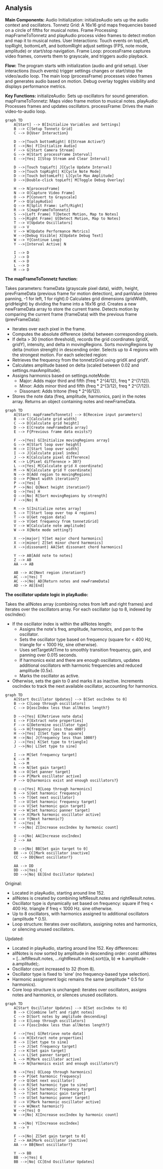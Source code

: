 ## Analysis

**Main Components:**
  Audio Initialization: initializeAudio sets up the audio context and oscillators.
  Tonnetz Grid: A 16x16 grid maps frequencies based on a circle of fifths for musical notes.
  Frame Processing: mapFrameToTonnetz and playAudio process video frames to detect motion and map it to musical notes.
  User Interactions: Touch events on topLeft, topRight, bottomLeft, and bottomRight adjust settings (FPS, note mode, amplitude) or start/stop navigation.
  Frame Loop: processFrame captures video frames, converts them to grayscale, and triggers audio playback.

**Flow:**
  The program starts with initialization (audio and grid setup).
  User interactions (touch events) trigger settings changes or start/stop the video/audio loop.
  The main loop (processFrame) processes video frames and generates audio based on motion.
  Debug overlay toggles visibility and displays performance metrics.

**Key Functions:**
  initializeAudio: Sets up oscillators for sound generation.
  mapFrameToTonnetz: Maps video frame motion to musical notes.
  playAudio: Processes frames and updates oscillators.
  processFrame: Drives the main video-to-audio loop.

```mermaid  
graph TD
    A[Start] --> B[Initialize Variables and Settings]
    B --> C[Setup Tonnetz Grid]
    C --> D{User Interaction}

    D -->|Touch bottomRight| E{Stream Active?}
    E -->|No| F[Initialize Audio]
    F --> G[Start Camera Stream]
    G --> H[Start processFrame Interval]
    E -->|Yes| I[Stop Stream and Clear Interval]

    D -->|Touch topLeft| J[Cycle Update Interval]
    D -->|Touch topRight| K[Cycle Note Mode]
    D -->|Touch bottomLeft| L[Cycle Max Amplitude]
    D -->|Double-click topLeft| M[Toggle Debug Overlay]

    H --> N[processFrame]
    N --> O[Capture Video Frame]
    O --> P[Convert to Grayscale]
    P --> Q[playAudio]
    Q --> R[Split Frame: Left/Right]
    R --> S[mapFrameToTonnetz]
    S -->|Left Frame| T[Detect Motion, Map to Notes]
    S -->|Right Frame| U[Detect Motion, Map to Notes]
    T --> V[Update Oscillators]
    U --> V
    V --> W[Update Performance Metrics]
    W -->|Debug Visible| X[Update Debug Text]
    W --> Y{Continue Loop}
    Y -->|Interval Active| N

    I --> D
    J --> D
    K --> D
    L --> D
    M --> D
```
**The mapFrameToTonnetz function:**

  Takes parameters: frameData (grayscale pixel data), width, height, prevFrameData (previous frame for motion detection), and panValue (stereo panning, -1 for left, 1 for right).0
  Calculates grid dimensions (gridWidth, gridHeight) by dividing the frame into a 16x16 grid.
  Creates a new newFrameData array to store the current frame.
  Detects motion by comparing the current frame (frameData) with the previous frame (prevFrameData):
   - Iterates over each pixel in the frame.
   - Computes the absolute difference (delta) between corresponding pixels.
   - If delta > 30 (motion threshold), records the grid coordinates (gridX, gridY), intensity, and delta in movingRegions.
  Sorts movingRegions by delta (motion strength) in descending order.
  Selects up to 4 regions with the strongest motion.
  For each selected region:
   - Retrieves the frequency from the tonnetzGrid using gridX and gridY.
   - Calculates amplitude based on delta (scaled between 0.02 and settings.maxAmplitude).
   - Assigns harmonics based on settings.noteMode:
     - Major: Adds major third and fifth (freq * 2^(4/12), freq * 2^(7/12)).
     - Minor: Adds minor third and fifth (freq * 2^(3/12), freq * 2^(7/12)).
     - Dissonant: Adds tritone (freq * 2^(6/12)).
   - Stores the note data (freq, amplitude, harmonics, pan) in the notes array.
  Returns an object containing notes and newFrameData.

```mermaid  
graph TD
    A[Start: mapFrameToTonnetz] --> B[Receive input parameters]
    B --> C[Calculate grid width]
    C --> D[Calculate grid height]
    D --> E[Create newFrameData array]
    E --> F{Previous frame data exists?}
    
    F -->|Yes| G[Initialize movingRegions array]
    G --> H[Start loop over height]
    H --> I[Start loop over width]
    I --> J[Calculate pixel index]
    J --> K[Calculate pixel difference]
    K --> L{Pixel difference > 30?}
    L -->|Yes| M[Calculate grid X coordinate]
    M --> N[Calculate grid Y coordinate]
    N --> O[Add region to movingRegions]
    O --> P{Next width iteration?}
    P -->|Yes| I
    P -->|No| Q{Next height iteration?}
    Q -->|Yes| H
    Q -->|No| R[Sort movingRegions by strength]
    F -->|No| R

    R --> S[Initialize notes array]
    S --> T[Start loop over top 4 regions]
    T --> U[Get region data]
    U --> V[Get frequency from tonnetzGrid]
    V --> W[Calculate note amplitude]
    W --> X{Note mode setting?}
    
    X -->|major| Y[Set major chord harmonics]
    X -->|minor| Z[Set minor chord harmonics]
    X -->|dissonant| AA[Set dissonant chord harmonics]
    
    Y --> AB[Add note to notes]
    Z --> AB
    AA --> AB
    
    AB --> AC{Next region iteration?}
    AC -->|Yes| T
    AC -->|No| AD[Return notes and newFrameData]
    AD --> AE[End]
```

**The oscillator update logic in playAudio:**

  Takes the allNotes array (combining notes from left and right frames) and iterates over the oscillators array.
  For each oscillator (up to 8, indexed by oscIndex):
   - If the oscillator index is within the allNotes length:
     - Assigns the note's freq, amplitude, harmonics, and pan to the oscillator.
     - Sets the oscillator type based on frequency (square for < 400 Hz, triangle for < 1000 Hz, sine otherwise).
     - Uses setTargetAtTime to smoothly transition frequency, gain, and panning over 0.015 seconds.
     - If harmonics exist and there are enough oscillators, updates additional oscillators with harmonic frequencies and reduced amplitude (0.5x).
     - Marks the oscillator as active.
   - Otherwise, sets the gain to 0 and marks it as inactive.
  Increments oscIndex to track the next available oscillator, accounting for harmonics.


```mermaid
graph TD
    A[Start Oscillator Updates] --> B[Set oscIndex to 0]
    B --> C[Loop through oscillators]
    C --> D{oscIndex less than allNotes length?}
    
    D -->|Yes| E[Retrieve note data]
    E --> F[Extract note properties]
    F --> G[Determine oscillator type]
    G --> H{frequency less than 400?}
    H -->|Yes| I[Set type to square]
    H -->|No| J{frequency less than 1000?}
    J -->|Yes| K[Set type to triangle]
    J -->|No| L[Set type to sine]
    
    I --> M[Set frequency target]
    K --> M
    L --> M
    M --> N[Set gain target]
    N --> O[Set panner target]
    O --> P[Mark oscillator active]
    P --> Q{harmonics exist and enough oscillators?}
    
    Q -->|Yes| R[Loop through harmonics]
    R --> S[Get harmonic frequency]
    S --> T[Get next oscillator]
    T --> U[Set harmonic frequency target]
    U --> V[Set harmonic gain target]
    V --> W[Set harmonic panner target]
    W --> X[Mark harmonic oscillator active]
    X --> Y{Next harmonic?}
    Y -->|Yes| R
    Y -->|No| Z[Increase oscIndex by harmonic count]
    
    Q -->|No| AA[Increase oscIndex]
    Z --> AA
    
    D -->|No| BB[Set gain target to 0]
    BB --> CC[Mark oscillator inactive]
    CC --> DD{Next oscillator?}
    
    AA --> DD
    DD -->|Yes| C
    DD -->|No| EE[End Oscillator Updates]
```
Original: 
- Located in playAudio, starting around line 152.
- allNotes is created by combining leftResult.notes and rightResult.notes.
- Oscillator type is dynamically set based on frequency:
square if freq < 400 Hz.
triangle if freq < 1000 Hz.
sine otherwise.
- Up to 8 oscillators, with harmonics assigned to additional oscillators (amplitude * 0.5).
- Loop structure: Iterates over oscillators, assigning notes and harmonics, or silencing unused oscillators.

Updated:
- Located in playAudio, starting around line 152.
Key differences:
- allNotes is now sorted by amplitude in descending order: const allNotes = [...leftResult.notes, ...rightResult.notes].sort((a, b) => b.amplitude - a.amplitude);.
- Oscillator count increased to 32 (from 8).
- Oscillator type is fixed to 'sine' (no frequency-based type selection).
- Harmonic assignment logic remains the same (amplitude * 0.5 for harmonics).
- Core loop structure is unchanged: iterates over oscillators, assigns notes and harmonics, or silences unused oscillators.

```mermaid
graph TD
    A[Start Oscillator Updates] --> B[Set oscIndex to 0]
    B --> C[Combine left and right notes]
    C --> D[Sort notes by amplitude descending]
    D --> E[Loop through oscillators]
    E --> F{oscIndex less than allNotes length?}
    
    F -->|Yes| G[Retrieve note data]
    G --> H[Extract note properties]
    H --> I[Set type to sine]
    I --> J[Set frequency target]
    J --> K[Set gain target]
    K --> L[Set panner target]
    L --> M[Mark oscillator active]
    M --> N{harmonics exist and enough oscillators?}
    
    N -->|Yes| O[Loop through harmonics]
    O --> P[Get harmonic frequency]
    P --> Q[Get next oscillator]
    Q --> R[Set harmonic type to sine]
    R --> S[Set harmonic frequency target]
    S --> T[Set harmonic gain target]
    T --> U[Set harmonic panner target]
    U --> V[Mark harmonic oscillator active]
    V --> W{Next harmonic?}
    W -->|Yes| O
    W -->|No| X[Increase oscIndex by harmonic count]
    
    N -->|No| Y[Increase oscIndex]
    X --> Y
    
    F -->|No| Z[Set gain target to 0]
    Z --> AA[Mark oscillator inactive]
    AA --> BB{Next oscillator?}
    
    Y --> BB
    BB -->|Yes| E
    BB -->|No| CC[End Oscillator Updates]
```
